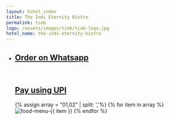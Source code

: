 ```yaml
---
layout: hotel_index
title: The Indi Eternity Bistro
permalink: tieb
logo: /assets/images/tieb/tieb-logo.jpg
hotel_name: the-indi-eternity-bistro
---
```


<ul>
<li> 
<h2>
<a href="https://api.whatsapp.com/send?phone=+919834618102&text=Welcome+to+%F0%9F%8D%94%F0%9F%8D%9F%2AThe+Indi+Eternity+Bistro%2A%F0%9F%8D%9F%F0%9F%8D%94%0D%0ATo+order+delicious+food+from+us+please+fill+the+below+information+and+hit+send%F0%9F%98%8A%0D%0A%0D%0AMy+name%3A%E2%80%A8%0D%0A%0D%0AMy+order+details%3A+%0D%0A%0D%0A%E2%80%A8%E2%80%A8My+full+address%3A%0D%0A%0D%0APay+using+UPI%3A+virajgophan%40okicici">Order on Whatsapp</a>
</h2>
<br>
<h2><a href="upi://pay?pa=virajgophan@okicici&amp;pn=Viraj Gophan&amp;cu=INR" class="upi-pay1">Pay using UPI</a>
</h2>
</li>
  {% assign array = "01,02" | split: ','%}
{% for item in array %}
  <img src="/assets/images/tieb/food/{{ item }}-food.jpg" alt="food-menu-{{ item }}" class="food-menu"/>
{% endfor %}
</ul>
